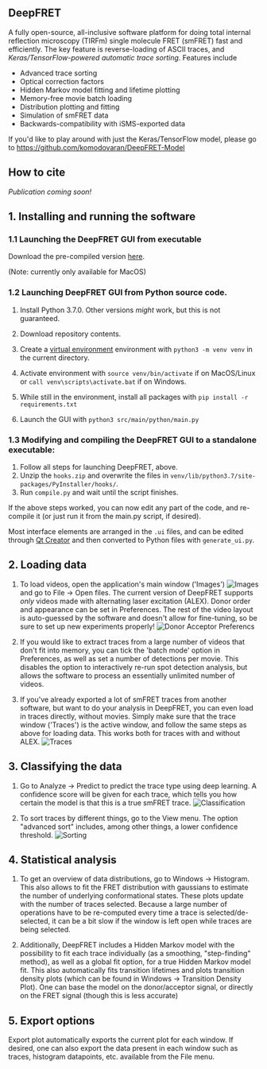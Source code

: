 ## DeepFRET
A fully open-source, all-inclusive software platform for doing total internal reflection microscopy (TIRFm) single
molecule FRET (smFRET) fast and efficiently. The key feature is reverse-loading of ASCII traces, and
*Keras/TensorFlow-powered automatic trace sorting*. Features include

- Advanced trace sorting
- Optical correction factors
- Hidden Markov model fitting and lifetime plotting
- Memory-free movie batch loading
- Distribution plotting and fitting
- Simulation of smFRET data
- Backwards-compatibility with iSMS-exported data

If you'd like to play around with just the Keras/TensorFlow model, please go to
https://github.com/komodovaran/DeepFRET-Model

## How to cite
*Publication coming soon!*

## 1. Installing and running the software
### 1.1 Launching the DeepFRET GUI from executable
Download the pre-compiled version
[here](https://drive.google.com/open?id=1jwTls9Yf2hwd1JHfd31-d6NvUVzrOXtJ).

(Note: currently only available for MacOS)

### 1.2 Launching DeepFRET GUI from Python source code.
1. Install Python 3.7.0. Other versions *might* work, but this is not
guaranteed.

2. Download repository contents.

3. Create a [virtual environment](https://packaging.python.org/guides/installing-using-pip-and-virtual-environments/)
environment with `python3 -m venv venv` in the current directory.

4. Activate environment with `source venv/bin/activate` if on MacOS/Linux or
`call venv\scripts\activate.bat` if on Windows.

5. While still in the environment, install all packages with
`pip install -r requirements.txt`

6. Launch the GUI with `python3 src/main/python/main.py`

### 1.3 Modifying and compiling the DeepFRET GUI to a standalone executable:
1. Follow all steps for launching DeepFRET, above.
2. Unzip the `hooks.zip` and overwrite the files in `venv/lib/python3.7/site-packages/PyInstaller/hooks/`.
3. Run `compile.py` and wait until the script finishes.

If the above steps worked, you can now edit any part of the code, and re-compile it
(or just run it from the main.py script, if desired).

Most interface elements are arranged in the `.ui` files, and can be edited through
[Qt Creator](https://www.qt.io/offline-installers) and then converted to Python files with `generate_ui.py`.


## 2. Loading data
1. To load videos, open the application's main window ('Images')
![Images](screenshots/window_images.png)
and go to File &rightarrow; Open files. The current
version of DeepFRET supports *only* videos made with alternating laser excitation (ALEX). Donor order and appearance
can be set in Preferences. The rest of the video layout is auto-guessed by the software and doesn't allow for
fine-tuning, so be sure to set up new experiments properly!
![Donor Acceptor Preferencs](screenshots/donor_acceptor_prefs.png)

2. If you would like to extract traces from a large number of videos that don't fit into memory, you can tick the
'batch mode' option in Preferences, as well as set a number of detections per movie. This disables the option to
interactively re-run spot detection analysis, but allows the software to process an essentially unlimited number of
videos. 

3. If you've already exported a lot of smFRET traces from another software, but want to do your analysis in DeepFRET,
you can even load in traces directly, without movies. Simply make sure that the trace window ('Traces') is the active
window, and follow the same steps as above for loading data. This works both for traces with and without ALEX.
![Traces](screenshots/window_traces.png)
 
## 3. Classifying the data
1. Go to Analyze &rightarrow; Predict to predict the trace type using deep learning. A confidence score will be given
for each trace, which tells you how certain the model is that this is a true smFRET trace.
![Classification](screenshots/classification.png)
 
2. To sort traces by different things, go to the View menu. The option "advanced sort" includes, among other things,
a lower confidence threshold. ![Sorting](screenshots/sorting.png)
 
## 4. Statistical analysis
1. To get an overview of data distributions, go to Windows &rightarrow; Histogram. This also allows to fit the FRET
distribution with gaussians to estimate the number of underlying conformational states. These plots update with the
number of traces selected. Because a large number of operations have to be re-computed every time a trace is
selected/de-selected, it can be a bit slow if the window is left open while traces are being selected.

2. Additionally, DeepFRET includes a Hidden Markov model with the possibility to fit each trace individually
(as a smoothing, "step-finding" method), as well as a global fit option, for a true Hidden Markov model fit. This also
automatically fits transition lifetimes and plots transition density plots (which can be found in
Windows &rightarrow; Transition Density Plot). One can base the model on the donor/acceptor signal, or directly on the
FRET signal (though this is less accurate)

## 5. Export options
Export plot automatically exports the current plot for each window. If desired, one can also export the data present
in each window such as traces, histogram datapoints, etc. available from the File menu.